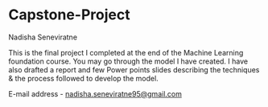 # Capstone-Project
Nadisha Seneviratne

This is the final project I completed at the end of the Machine Learning foundation course. You may go through the model I have created. I have also drafted a report and few Power points slides describing the techniques & the process followed to develop the model.

E-mail address - nadisha.seneviratne95@gmail.com
